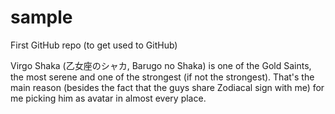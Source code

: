 # sample
First GitHub repo (to get used to GitHub)

Virgo Shaka (乙女座のシャカ, Barugo no Shaka) is one of the Gold Saints, the most serene and one of the strongest (if not the strongest). That's the main reason (besides the fact that the guys share Zodiacal sign with me) for me picking him as avatar in almost every place.
